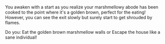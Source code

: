 You awaken with a start as you realize your marshmellowy abode
has been cooked to the point where it's a golden brown, perfect
for the eating! However, you can see the exit slowly but surely
start to get shrouded by flames.

Do you:
Eat the golden brown marshmellow walls
or
Escape the house like a sane individual!